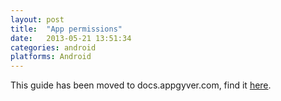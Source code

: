 ```yaml
---
layout: post
title:  "App permissions"
date:   2013-05-21 13:51:34
categories: android
platforms: Android
---
```


This guide has been moved to docs.appgyver.com, find it [here](https://academy.appgyver.com/guides/66-android-app-permissions).